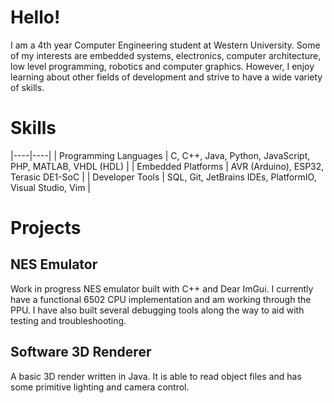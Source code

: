 # Hello!
I am a 4th year Computer Engineering student at Western University. Some of my interests are embedded systems, electronics, computer architecture, low level programming, robotics and computer graphics. However, I enjoy learning about other fields of development and strive to have a wide variety of skills.

# Skills
|----|----|
| Programming Languages | C, C++, Java, Python, JavaScript, PHP, MATLAB, VHDL (HDL) |
| Embedded Platforms | AVR (Arduino), ESP32, Terasic DE1-SoC |
| Developer Tools | SQL, Git, JetBrains IDEs, PlatformIO, Visual Studio, Vim |

# Projects
## NES Emulator
Work in progress NES emulator built with C++ and Dear ImGui. I currently have a functional 6502 CPU implementation and am working through the PPU. I have also built several debugging tools along the way to aid with testing and troubleshooting.

## Software 3D Renderer
A basic 3D render written in Java. It is able to read object files and has some primitive lighting and camera control.